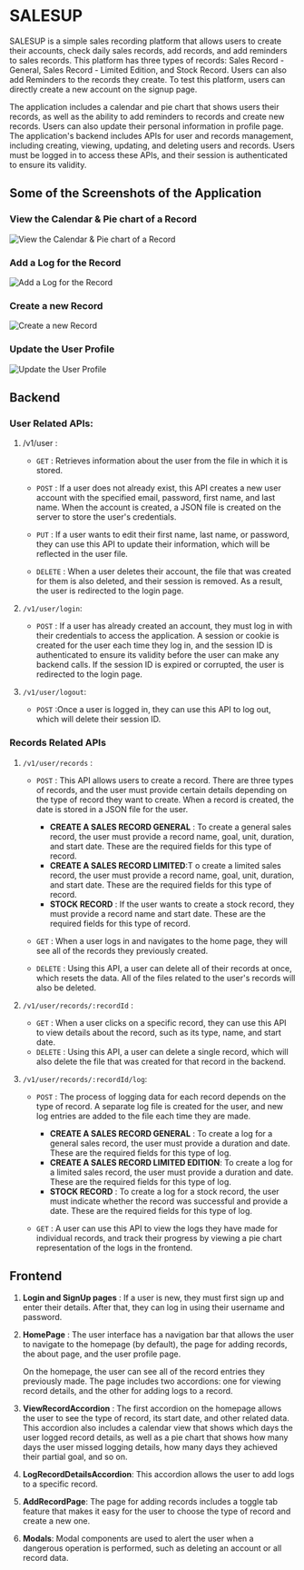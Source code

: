 # SALESUP

SALESUP is a simple sales recording platform that allows users to create their accounts, check daily sales records, add records, and add reminders to sales records. This platform has three types of records: Sales Record - General, Sales Record - Limited Edition, and Stock Record. Users can also add Reminders to the records they create. To test this platform, users can directly create a new account on the signup page.

The application includes a calendar and pie chart that shows users their records, as well as the ability to add reminders to records and create new records. Users can also update their personal information in profile page. The application's backend includes APIs for user and records management, including creating, viewing, updating, and deleting users and records. Users must be logged in to access these APIs, and their session is authenticated to ensure its validity.


## Some of the Screenshots of the Application

### View the Calendar & Pie chart of a Record

![View the Calendar & Pie chart of a Record](app-screenshots/calendar-and-piechart.png)

### Add a Log for the Record

![Add a Log for the Record](app-screenshots/add-record-log.png)

### Create a new Record

![Create a new Record](app-screenshots/add-new-record.png)

### Update the User Profile

![Update the User Profile](app-screenshots/user-profile.png)

## Backend

### User Related APIs:

1. /v1/user :

   - `GET` : Retrieves information about the user from the file in which it is stored.

   - `POST` : If a user does not already exist, this API creates a new user account with the specified email, password, first name, and last name. When the account is created, a JSON file is created on the server to store the user's credentials.

   - `PUT` : If a user wants to edit their first name, last name, or password, they can use this API to update their information, which will be reflected in the user file.

   - `DELETE` : When a user deletes their account, the file that was created for them is also deleted, and their session is removed. As a result, the user is redirected to the login page.

2. `/v1/user/login`:

   - `POST` : If a user has already created an account, they must log in with their credentials to access the application. A session or cookie is created for the user each time they log in, and the session ID is authenticated to ensure its validity before the user can make any backend calls. If the session ID is expired or corrupted, the user is redirected to the login page.

3. `/v1/user/logout`:
   - `POST` :Once a user is logged in, they can use this API to log out, which will delete their session ID.

### Records Related APIs

1. `/v1/user/records` :

   - `POST` : This API allows users to create a record. There are three types of records, and the user must provide certain details depending on the type of record they want to create. When a record is created, the date is stored in a JSON file for the user.

      - **CREATE A SALES RECORD GENERAL** : To create a general sales record, the user must provide a record name, goal, unit, duration, and start date. These are the required fields for this type of record.
      - **CREATE A SALES RECORD LIMITED**:T o create a limited sales record, the user must provide a record name, goal, unit, duration, and start date. These are the required fields for this type of record.
      - **STOCK RECORD** : If the user wants to create a stock record, they must provide a record name and start date. These are the required fields for this type of record.

   - `GET` : When a user logs in and navigates to the home page, they will see all of the records they previously created.

   - `DELETE` : Using this API, a user can delete all of their records at once, which resets the data. All of the files related to the user's records will also be deleted.

2. `/v1/user/records/:recordId` :

   - `GET` : When a user clicks on a specific record, they can use this API to view details about the record, such as its type, name, and start date.
   - `DELETE` : Using this API, a user can delete a single record, which will also delete the file that was created for that record in the backend.

3. `/v1/user/records/:recordId/log`:

   - `POST` : The process of logging data for each record depends on the type of record. A separate log file is created for the user, and new log entries are added to the file each time they are made.

      - **CREATE A SALES RECORD GENERAL** : To create a log for a general sales record, the user must provide a duration and date. These are the required fields for this type of log.
      - **CREATE A SALES RECORD LIMITED EDITION**: To create a log for a limited sales record, the user must provide a duration and date. These are the required fields for this type of log.
      - **STOCK RECORD** : To create a log for a stock record, the user must indicate whether the record was successful and provide a date. These are the required fields for this type of log.

   - `GET` : A user can use this API to view the logs they have made for individual records, and track their progress by viewing a pie chart representation of the logs in the frontend.

## Frontend

1. **Login and SignUp pages** : If a user is new, they must first sign up and enter their details. After that, they can log in using their username and password.

1. **HomePage** : The user interface has a navigation bar that allows the user to navigate to the homepage (by default), the page for adding records, the about page, and the user profile page.

   On the homepage, the user can see all of the record entries they previously made. The page includes two accordions: one for viewing record details, and the other for adding logs to a record.

1. **ViewRecordAccordion** : The first accordion on the homepage allows the user to see the type of record, its start date, and other related data. This accordion also includes a calendar view that shows which days the user logged record details, as well as a pie chart that shows how many days the user missed logging details, how many days they achieved their partial goal, and so on.

1. **LogRecordDetailsAccordion**: This accordion allows the user to add logs to a specific record.

1. **AddRecordPage**: The page for adding records includes a toggle tab feature that makes it easy for the user to choose the type of record and create a new one.

1. **Modals**: Modal components are used to alert the user when a dangerous operation is performed, such as deleting an account or all record data.